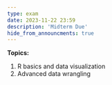 ```yaml
---
type: exam
date: 2023-11-22 23:59
description: 'Midterm Due'
hide_from_announcments: true
---
```

**Topics:**
1. R basics and data visualization
2. Advanced data wrangling
